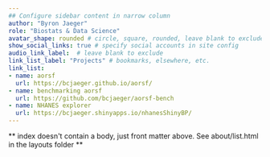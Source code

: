 ```yaml
---
## Configure sidebar content in narrow column
author: "Byron Jaeger"
role: "Biostats & Data Science"
avatar_shape: rounded # circle, square, rounded, leave blank to exclude
show_social_links: true # specify social accounts in site config
audio_link_label:  # leave blank to exclude
link_list_label: "Projects" # bookmarks, elsewhere, etc.
link_list:
- name: aorsf 
  url: https://bcjaeger.github.io/aorsf/
- name: benchmarking aorsf
  url: https://github.com/bcjaeger/aorsf-bench
- name: NHANES explorer
  url: https://bcjaeger.shinyapps.io/nhanesShinyBP/
---
```


** index doesn't contain a body, just front matter above.
See about/list.html in the layouts folder **
